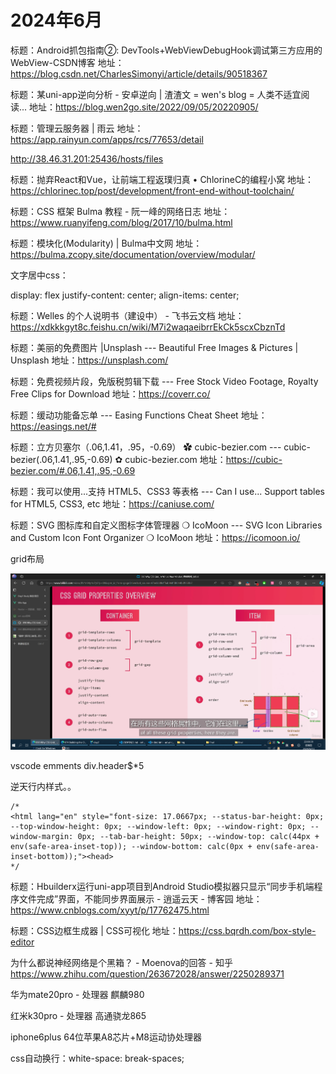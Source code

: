 # 2024年6月

标题：Android抓包指南②: DevTools+WebViewDebugHook调试第三方应用的WebView-CSDN博客 地址：https://blog.csdn.net/CharlesSimonyi/article/details/90518367

标题：某uni-app逆向分析 - 安卓逆向 | 渣渣文 = wen's blog = 人类不适宜阅读... 地址：https://blog.wen2go.site/2022/09/05/20220905/

标题：管理云服务器 | 雨云 地址：https://app.rainyun.com/apps/rcs/77653/detail

http://38.46.31.201:25436/hosts/files

标题：抛弃React和Vue，让前端工程返璞归真 • ChlorineC的编程小窝 地址：https://chlorinec.top/post/development/front-end-without-toolchain/

标题：CSS 框架 Bulma 教程 - 阮一峰的网络日志 地址：https://www.ruanyifeng.com/blog/2017/10/bulma.html

标题：模块化(Modularity) | Bulma中文网 地址：https://bulma.zcopy.site/documentation/overview/modular/

文字居中css：

display: flex
justify-content: center;
align-items: center;

标题：Welles 的个人说明书（建设中） - 飞书云文档 地址：https://xdkkkgyt8c.feishu.cn/wiki/M7i2waqaeibrrEkCk5scxCbznTd

标题：美丽的免费图片 |Unsplash --- Beautiful Free Images & Pictures | Unsplash 地址：https://unsplash.com/

标题：免费视频片段，免版税剪辑下载 --- Free Stock Video Footage, Royalty Free Clips for Download 地址：https://coverr.co/

标题：缓动功能备忘单 --- Easing Functions Cheat Sheet 地址：https://easings.net/#

标题：立方贝塞尔（.06,1.41，.95，-0.69） ✿ cubic-bezier.com --- cubic-bezier(.06,1.41,.95,-0.69) ✿ cubic-bezier.com 地址：https://cubic-bezier.com/#.06,1.41,.95,-0.69

标题：我可以使用...支持 HTML5、CSS3 等表格 --- Can I use... Support tables for HTML5, CSS3, etc 地址：https://caniuse.com/

标题：SVG 图标库和自定义图标字体管理器 ❍ IcoMoon --- SVG Icon Libraries and Custom Icon Font Organizer ❍ IcoMoon 地址：https://icomoon.io/

grid布局

![alt text](image-7.png)

vscode emments div.header$*5

逆天行内样式。。
```
/*
<html lang="en" style="font-size: 17.0667px; --status-bar-height: 0px; --top-window-height: 0px; --window-left: 0px; --window-right: 0px; --window-margin: 0px; --tab-bar-height: 50px; --window-top: calc(44px + env(safe-area-inset-top)); --window-bottom: calc(0px + env(safe-area-inset-bottom));"><head>
*/
```

标题：Hbuilderx运行uni-app项目到Android Studio模拟器只显示“同步手机端程序文件完成”界面，不能同步界面展示 - 逍遥云天 - 博客园 地址：https://www.cnblogs.com/xyyt/p/17762475.html

标题：CSS边框生成器 | CSS可视化 地址：https://css.bqrdh.com/box-style-editor

为什么都说神经网络是个黑箱？ - Moenova的回答 - 知乎
https://www.zhihu.com/question/263672028/answer/2250289371


华为mate20pro - 处理器
麒麟980

红米k30pro - 处理器
高通骁龙865

iphone6plus 64位苹果A8芯片+M8运动协处理器

css自动换行：white-space: break-spaces;

